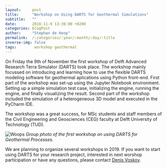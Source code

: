 ```yaml
---
layout:     post
title:      "Workshop on Using DARTS for Geothermal Simulations"
subtitle:   ""
date:       2018-11-9 13:30:00 +0200
categories: blogPost
author:     "Stephan de Hoop"
permalink:  /:categories/:year/:month/:day/:title
inverse-img: false
tags:        workshop geothermal
---
```

<p>On Friday the 9th of November the first workshop of Delft Advanced Research Terra Simulator (DARTS) took place. The workshop mainly focussed on 
introducing and learning how to use the flexible DARTS modeling software for geothermal aplications using Python front-end. First part of the workshop 
was set-up using the Jupyter Notebook environment. Setting up a simple simulation test case, initializing the engine, running the engine, and finally 
visualizing the result. Second part of the workshop included the simulation of a heterogeneous 3D model and executed in the PyCharm IDE.</p>

<p>The workshop was a great success, for MSc students and staff members of the Civil Engineering and Geosciences (CEG) faculty at Delft University 
of Technology (TUD). </p>

<p>
    <img src="{{site.baseurl}}/assets/img/group_photo_workshop.jpg" alt="Woops">
    <em>Group photo of the first workshop on using DARTS for Geothermal Processes.</em>
</p>

<p>We are planning to organize several workshops in 2019. If you want to start using DARTS for your research project, interested in next worshop 
participation or have any questions, please contact <a href = "mailto:D.V.Voskov@tudelft.nl">Denis Voskov</a>.
